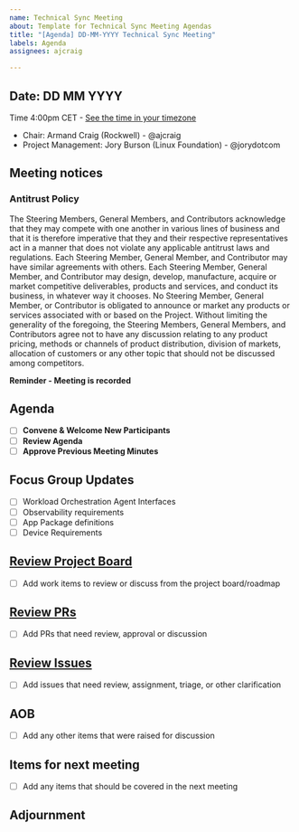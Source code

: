 ```yaml
---
name: Technical Sync Meeting
about: Template for Technical Sync Meeting Agendas
title: "[Agenda] DD-MM-YYYY Technical Sync Meeting"
labels: Agenda
assignees: ajcraig

---
```


## Date: DD MM YYYY 
Time 4:00pm CET - [See the time in your timezone](https://www.timeanddate.com/worldclock/fixedtime.html?msg=Technical+Sync+Meeting&iso=20240516T16&p1=37&ah=2)

- Chair: Armand Craig (Rockwell) - @ajcraig
- Project Management: Jory Burson (Linux Foundation) - @jorydotcom

## Meeting notices

### Antitrust Policy

The Steering Members, General Members, and Contributors acknowledge that they may compete with one another in various lines of business and that it is therefore imperative that they and their respective representatives act in a manner that does not violate any applicable antitrust laws and regulations. Each Steering Member, General Member, and Contributor may have similar agreements with others. Each Steering Member, General Member, and Contributor may design, develop, manufacture, acquire or market competitive deliverables, products and services, and conduct its business, in whatever way it chooses. No Steering Member, General Member, or Contributor is obligated to announce or market any products or services associated with or based on the Project. Without limiting the generality of the foregoing, the Steering Members, General Members, and Contributors agree not to have any discussion relating to any product pricing, methods or channels of product distribution, division of markets, allocation of customers or any other topic that should not be discussed among competitors.

**Reminder - Meeting is recorded**

## Agenda
 - [ ] **Convene & Welcome New Participants**
 - [ ] **Review Agenda**
 - [ ] **Approve Previous Meeting Minutes** 

## Focus Group Updates
- [ ] Workload Orchestration Agent Interfaces
- [ ] Observability requirements
- [ ] App Package definitions
- [ ] Device Requirements

## [Review Project Board]()
- [ ] Add work items to review or discuss from the project board/roadmap

## [Review PRs](https://github.com/margo/specification/pulls) 
- [ ] Add PRs that need review, approval or discussion

## [Review Issues](https://github.com/margo/specification/issues) 
- [ ] Add issues that need review, assignment, triage, or other clarification

## AOB
 - [ ] Add any other items that were raised for discussion

## Items for next meeting
- [ ] Add any items that should be covered in the next meeting

## Adjournment
